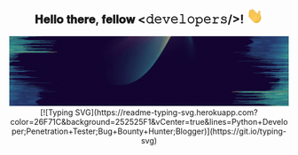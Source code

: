 <div align="center">
<h2> 𝐇𝐞𝐥𝐥𝐨 𝐭𝐡𝐞𝐫𝐞, 𝐟𝐞𝐥𝐥𝐨𝐰 <𝚍𝚎𝚟𝚎𝚕𝚘𝚙𝚎𝚛𝚜/>! <img src="https://github.com/liferacer333/liferacer333/blob/main/Hi.gif" width="30"></h2>
</div>
<div align="center" width="580">

<img src="https://github.com/liferacer333/liferacer333/blob/main/welcome.gif" alt="Welcome!" width="600"/>

</div>

<div align="center" width="580">
[![Typing SVG](https://readme-typing-svg.herokuapp.com?color=26F71C&background=252525F1&vCenter=true&lines=Python+Developer;Penetration+Tester;Bug+Bounty+Hunter;Blogger)](https://git.io/typing-svg)
</div>
